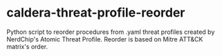 # caldera-threat-profile-reorder

Python script to reorder procedures from .yaml threat profiles created by NerdChip's Atomic Threat Profile. Reorder is based on Mitre ATT&CK matrix's order.
